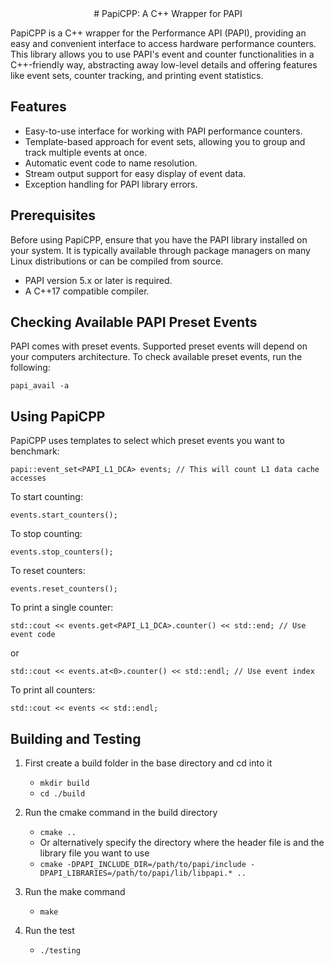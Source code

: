 <div align="center">
# PapiCPP: A C++ Wrapper for PAPI
</div>

PapiCPP is a C++ wrapper for the Performance API (PAPI), providing an easy and convenient interface to access hardware performance counters. This library allows you to use PAPI's event and counter functionalities in a C++-friendly way, abstracting away low-level details and offering features like event sets, counter tracking, and printing event statistics.

## Features
* Easy-to-use interface for working with PAPI performance counters.
* Template-based approach for event sets, allowing you to group and track multiple events at once.
* Automatic event code to name resolution.
* Stream output support for easy display of event data.
* Exception handling for PAPI library errors.

## Prerequisites
Before using PapiCPP, ensure that you have the PAPI library installed on your system. It is typically available through package managers on many Linux distributions or can be compiled from source.

* PAPI version 5.x or later is required.
* A C++17 compatible compiler.

## Checking Available PAPI Preset Events
PAPI comes with preset events. Supported preset events will depend on your computers architecture.
To check available preset events, run the following:

`papi_avail -a`

## Using PapiCPP
PapiCPP uses templates to select which preset events you want to benchmark:

`papi::event_set<PAPI_L1_DCA> events; // This will count L1 data cache accesses`

To start counting:

`events.start_counters();`

To stop counting:

`events.stop_counters();`

To reset counters:

`events.reset_counters();`

To print a single counter:

`std::cout << events.get<PAPI_L1_DCA>.counter() << std::end; // Use event code`

or

`std::cout << events.at<0>.counter() << std::endl; // Use event index`

To print all counters:

`std::cout << events << std::endl;`

## Building and Testing

1. First create a build folder in the base directory and cd into it
    * `mkdir build`
    * `cd ./build`

2. Run the cmake command in the build directory
    * `cmake ..`
    - Or alternatively specify the directory where the header file is and the library file you want to use
    * `cmake -DPAPI_INCLUDE_DIR=/path/to/papi/include -DPAPI_LIBRARIES=/path/to/papi/lib/libpapi.* ..`

3. Run the make command
    * `make`

4. Run the test
    * `./testing`

